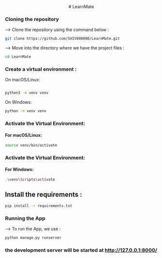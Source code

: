 <div align="center">
# LearnMate
</div>

### Cloning the repository

--> Clone the repository using the command below :
```bash
git clone https://github.com/SHIV000000/LearnMate.git

```

--> Move into the directory where we have the project files : 
```bash
cd LearnMate

```

### Create a virtual environment :

On macOS/Linux:
   ```bash

   python3 -m venv venv
   ```
 On Windows:
   ```bash
   python -m venv venv
   ```

### Activate the Virtual Environment:

#### For macOS/Linux:

```bash
source venv/bin/activate
 ```

### Activate the Virtual Environment:

#### For Windows:

```bash
.\venv\Scripts\activate
```

##  Install the requirements :
```bash
pip install -r requirements.txt

```

### Running the App

--> To run the App, we use :
```bash
python manage.py runserver
```

### the development server will be started at http://127.0.0.1:8000/



